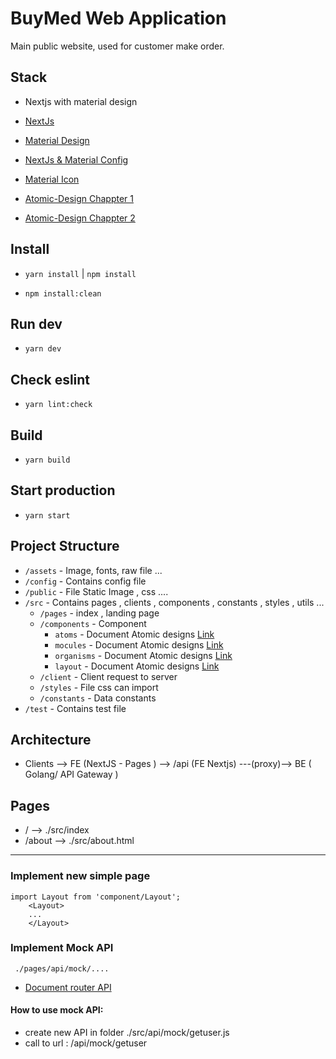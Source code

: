 # BuyMed Web Application

Main public website, used for customer make order.

## Stack

- Nextjs with material design

- [NextJs](https://nextjs.org/)
- [Material Design](https://material.io/components/app-bars-top)
- [NextJs & Material Config ](https://material-ui.com/guides/server-rendering/)
- [Material Icon](https://material.io/resources/icons/?style=baseline)
- [Atomic-Design Chappter 1](https://atomicdesign.bradfrost.com/chapter-1/)
- [Atomic-Design Chappter 2](https://atomicdesign.bradfrost.com/chapter-2/)

## Install

- `yarn install` | `npm install`

- `npm install:clean`

## Run dev

- `yarn dev`

## Check eslint

- `yarn lint:check`

## Build

- `yarn build`

## Start production

- `yarn start`

## Project Structure

- `/assets` - Image, fonts, raw file ...
- `/config` - Contains config file
- `/public` - File Static Image , css ....
- `/src` - Contains pages , clients , components , constants , styles , utils ...
  - `/pages` - index , landing page
  - `/components` - Component
    - `atoms` - Document Atomic designs [Link](https://atomicdesign.bradfrost.com/chapter-1/)
    - `mocules` - Document Atomic designs [Link](https://atomicdesign.bradfrost.com/chapter-1/)
    - `organisms` - Document Atomic designs [Link](https://atomicdesign.bradfrost.com/chapter-1/)
    - `layout` - Document Atomic designs [Link](https://atomicdesign.bradfrost.com/chapter-1/)
  - `/client` - Client request to server
  - `/styles` - File css can import
  - `/constants` - Data constants
- `/test` - Contains test file

## Architecture

- Clients --> FE (NextJS - Pages ) --> /api (FE Nextjs) ---(proxy)--> BE ( Golang/ API Gateway )

## Pages

- / --> ./src/index
- /about --> ./src/about.html

---

### Implement new simple page

```
import Layout from 'component/Layout';
    <Layout>
    ...
    </Layout>
```

### Implement Mock API

```
 ./pages/api/mock/....
```

- [Document router API](https://nextjs.org/docs/api-routes/introduction)

#### How to use mock API:

- create new API in folder ./src/api/mock/getuser.js
- call to url : /api/mock/getuser
